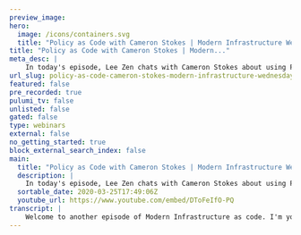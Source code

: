 ```yaml
---
preview_image:
hero:
  image: /icons/containers.svg
  title: "Policy as Code with Cameron Stokes | Modern Infrastructure Wednesday 2020-03-25 (MIW 2)"
title: "Policy as Code with Cameron Stokes | Modern..."
meta_desc: |
    In today's episode, Lee Zen chats with Cameron Stokes about using Policy as Code to ensure that deployments meet organization expectations.
url_slug: policy-as-code-cameron-stokes-modern-infrastructure-wednesday-20200325-miw-2
featured: false
pre_recorded: true
pulumi_tv: false
unlisted: false
gated: false
type: webinars
external: false
no_getting_started: true
block_external_search_index: false
main:
  title: "Policy as Code with Cameron Stokes | Modern Infrastructure Wednesday 2020-03-25 (MIW 2)"
  description: |
    In today's episode, Lee Zen chats with Cameron Stokes about using Policy as Code to ensure that deployments meet organization expectations.  Code for this episode available at: https://github.com/pulumi/pulumitv/tree/master/modern-infrastructure-wednesday/2020-03-25/aws-ts-webserver  The examples are in TypeScript but Pulumi makes it easy to stand up infrastructure in your favorite languages including Python, JavaScript, Go, and .NET - saving time over legacy tools like CloudFormation and Terraform. https://www.pulumi.com/docs/get-started/?utm_campaign=PulumiTV&utm_source=youtube.com&utm_medium=video
  sortable_date: 2020-03-25T17:49:06Z
  youtube_url: https://www.youtube.com/embed/DToFeIfO-PQ
transcript: |
    Welcome to another episode of Modern Infrastructure as code. I'm your host, Lie Zen, and today I'm joined with Cameron Stokes. Hey, Cameron, how's it going? Hey Lee doing well. How about yourself? Great, thanks. I'm really excited to have you join me today. I think we're gonna be talking through a lot of fun stuff related to policy as code. Um And we're just gonna start by looking at a uh project right here. And uh in this project, we're gonna be talking about some very basic configurations. Um You know, we're gonna start with using some aws. Uh We're using typescript today uh with Pulumi and we're going to create a very simple stack. We're going to first create a VPC with just one availability zone and a public subnet. And then we'll create a security group uh for that, for that VPC with the ingress uh for port 80. And then uh we'll create some web servers to, you know, be able to talk on that, on those ports. Uh And you know, pretty simple configuration here. Um We'll have a certain number of instances based on some config we import uh from a different file uh but you know, let's, let's just see how this runs and while this is running. So right now we're previewing an update if, as if we were to uh deploy this. Uh So while this is happening, Cameron, and I guess, you know, the question I have is how do we make sure that, you know what we're gonna deploy is actually gonna do the right thing in terms of not violating any policies we might have as, as an organization. Yeah, so we can uh do some pretty basic things like I've, we've already done in this code which is like setting a, a common set of tags as in base tags on line 10 there that we then reuse across our VPC and security group. Um That's one way to kind of get consistency across resources, but it's really easy to, to just omit that or to omit the, the stack uh tag as a part of that and um violate those policies that you talked about. So really what we want to do is use plume's policy code feature to enforce that uh certain properties of our resources are are there and there's such certain values and basically just uh kind of put some compliance and governance in place uh using policies code. Awesome. So if we look at this preview, you know, it looks like it would have created, you know, these three instances along with the security group and the VPC, along with all the related uh routing that we talked about earlier. Um So why don't we try to get some policies in place? Um It looks like we have a handy file open here already. Cameron. And uh do you want to walk us through this? Yeah. So this is uh one of our uh policy packs that is actually configurable. So, within this, we're gonna check for a few or rather two different um uh kind of checks or policies within the stack and uh the configurable, meaning that we can have different config values set for different stacks. So in this case, we're gonna check for um the particular instance type or the class of instance types that are used for our EC2 instances. And we're making the allowed instance classes value configurable. So down on line 20 you'll see where our, our policy check or our function actually begins to, to do that check. So on line 21 it's gonna pull in that allowed instance classes config value uh the, the value of this is gonna be like T three or T two or C five and so on, it's gonna be a, an array of those and then on line 22 and, and the next year after that, it's basically gonna check that our instance type uh is of one of those instance classes. So uh for instance type is at the T two T two medium check that it's of instance class T two based on the config value. Uh And if it is not report a violation and say that our instance type is not of allowed instance classes, the next policy down is going to check for the maximum number of instances in this stack. So again, we have a configurable value value that actually has a default in this case of five. And then uh online 40 is where we're actually gonna do our, our policy validation or policy check. Uh And this case is actually acting on the entire stack. So not just a, a single instance or single resource type as in the previous one. So it's basically going to do a count or do a filter for a type of A S EC2 instance, define the total number of instances and then just compare that to that maximum instance count. Got it. And so, you know, in one case, I'm validating stack. In the other case, you know, I'm validating resource as we saw earlier uh for the EC2 instance types. Um You know, what are some scenarios where I would want to validate the stack versus just validate the resource? Yeah, the, the main difference is uh so online 20 where you're validating uh an individual resource or you're, you're specifying the resource type that you want to check so that validate resource of type A BS EC2 instance. And then when Pulumi policies code implementation runs, it'll basically it over every uh resource in your stack. And if it is of type A B EC2 instance, pass it into this function to do that check, validate stack. On the other hand, gives you the entire uh list of resources in your stack so that you can do like aggregate checks. So in this case, we're counting the number of instances to be able to compare to our maximum instance count um config value. Uh Another use case for validate stack is um doing cost estimation. So in a similar manner, we could basically filter out all the A S EC2 instances and then do a cost estimate based on running them for an entire month and then add that up over uh the course of a month effectively and get that estimate and then compare that to a budget is another another use case for doing a value stack call. Got it makes sense. And what if you know, in both these cases, we actually have some configuration values either defaulted in or um you know, we're passing them in uh to the policy. What if I don't need, you know, any kind of configuration whatsoever? Yeah. So there, there's a um uh call it a regular policy that you can write that actually doesn't have any configured values and that can just kind of do more static or hard coded checks. So uh in the file that you're about to open when you do that uh across a number of different policies to check for um uh certain properties on the resources themselves. So like in the first one, where uh the name of this policy has discouraged EC2 public IP address. Uh again, we're doing a validate resource checks or just acting on a single resource type in this case of uh a of EC2 instance. And then we're checking that the associate public IP address property that has been set in our code uh in our actual plumbing project um is not set to false uh or rather is set to false. Um And based on that, we're going to report a violate violation, that associate public IP address should be false. And in this particular uh policy, this one is set to advisory. Whereas in other policies down below, you can see that this enforcement level is set to mandatory. The distinction there is that if a uh violation is reported on a, on an advisory policy, it'll print a warning, but it'll actually let you proceed with that deployment and proceed with that with that up uh for a mandatory violation that is found it, it will actually halt and print you that warning, but then not let you actually proceed uh with continuing with that deployment. Got it cool. Um Looks like there's a couple other uh policies here. Let's try running this uh with the policy pack so we can oops I can't type. Yeah. So, um what you're doing now is, is just running that preview with the, the kind of more like static uh policies as, as we described. So the ones that are are currently on your screen, um They're also going to check for like ingress rules on uh security group. So in our case, a security group is set to uh allow from a private network space. So we actually won't see a violation for this one because it's checking for public internet access. Um uh but we, you can see for the violations that were printed here. We do have associate public IP address set to false and it's reporting a violation for each instance that was found to have violated that in our stack. Cool. So let's try, I guess turning that off and we can see what happens. Yes. Is that the F and we should see that uh that violation go away. And so while this is running, you know, you talked about advisory versus mandatory, you know, what are some use cases where you would want to have the, the mandatory check? I really get. It's like, hey, let's just not do this. Where does the advisory check come into play in your mind? Yeah. So um uh kind of along the lines of like the instance class uh policy that we talked about before. So let's say you um uh you know, might want to allow larger instance classes for specific projects, but you still want to warn against them, right? You know, some of the the instance classes or instance types at Amazon and Google and, and a and so on can be quite, quite expensive, quite costly. Um But again, there might be case for them. So you could check for that. Another uh kind of use case for advisory is if you're actually rolling out new policies to your team, uh you want to give your team time to adapt and kind of incorporate those uh those new policies into their um into their code. So let's say you want to put in a new policy for, you know, three months from now. Uh you can set that policy to advisory in the message on the policy itself. You can say, you know, this will be set to mandatory as of uh July 1st and now you're, you're giving feedback to your team, you know, every time they do deployment that they need to go ahead and incorporate that into their uh into their project and then come July 1st switch that over to mandatory and now it's required and it is enforced uh across all your stacks, right? That makes sense. Yeah, that makes sense. I mean, you wanna give people time to respond, right? You can't be so heavy handed. Cool. Um Should we try moving some of these base tags like, you know, to see what happens then? So we talked about how um uh those tags are required. So we actually, I, I should mention so the earlier one, we can see was clean. Uh because we, we actually uh turn that, turn that flag from two to false. Oops. Oh, I think is it because uh so the policy is actually only checking for tags on, on instances in this case? Yeah. Yeah. So if you, yep, go down there and move it. So this one's a bit more complex because if I remember right, it's checking for a, a name tag, a project tag and a stack tag. Um And so we should see three violations for each instance. And in this case, we're, we're provisioning three instances. We'll see uh uh several uh violations reported here. Right. Right. And we're not just checking that exist. Uh in this case, we're checking the value as well. So we want our project tag to be set to our project name and want our stack tag to be set to our stack name in this case DEV, right. So we can actually have some pretty complex rules in here. Um as we saw earlier where it's, you know, you're actually doing, you know, using real code to check uh these kind of conditions. Yeah, exactly. Right. And, and based on the stack name, the, the uh check is, is different, right? It's checking for uh stack is at the DEV or if you're on your stack or we would check that stack was at the OK. So I put, I put that, I put this, these, these tags back in. So we won't get that policy violation anymore. Um Should we talk about a little bit about how, how, how to run the, uh, the configuration based uh policy packs? Yep. So I earlier I was doing, you know, this, but now we wanna also, we wanna run the config based one. How do I do? I, I, if I recall correctly, it's like this, right? Um And, yep. And now you're gonna pass a JSON a path to a JSON file that has the config configured values in this case. Yeah. Uh Let me see what stack I was on. I'm on DEV, so do this and let's take a quick look at this while that runs. So yeah, yeah, earlier we define these, right? Yeah. So uh this is based on the, the policy name. So like allowed dash instance classes is the policy name and then allowed instance classes and camel case is the actual uh config uh variable name essentially that we're gonna set. And in this case, it's an array whereas the maximum instance count is just uh in integer, right? So if we go back to this code, uh here we have this integer like you just talked about and this is this is that name, uh or sorry, this is that name. And then uh up here we had the allowed instance classes where it was an array. OK? That's pretty, pretty uh pretty self explanatory, I guess. Um And it looks like we violated that. So, if I look at my config here, I guess I have three instances configured and, uh, I guess that's not allowed. Cool. Um, so we can actually just switch stacks, I guess. And so I can, I can do the same thing and just really just change, change the, the configuration I'm running against. Is that kind of how you would imagine this working in practice? Yeah, that's exactly right. Is, uh, you can um based on the stack that you're working with in this case, prod use a prod a set of configured values for the, the policies in this case. Cool. And so in this case, uh if I look at my config I have still three, but now I have a different instance type. And uh in the prag case, you know, these are allowed and I'm, I'm within, I'm well within the maximum instance count. Yeah. So just, just to kind of see, see the, the full picture, if you were to change your instance type from C five large to T two medium, uh which is what our DEV value was and rerun it, you'll see uh a violation of, of that particular policy. No, uh it just type. Yep. So in, in this case, the the kind of real world uh usage of this would be to enforce um that you're using kind of, you know, less expensive uh instance classes and in your DEV environment or in your non production environment. Uh But for your production environment where you have, you likely have higher usage, you have more users, you have higher load, you need to use kind of more optimized um uh instance types. Uh You can set uh you know, a policy that allows those higher classes or higher instance types uh in production as an example. Awesome. And so you know, we ran this, we ran this set of configuration based policies. Uh We also had the non configuration based policies earlier. Can I mix and match those two kinds of policies together? Yeah, you, you absolutely can. So uh when you're specifying the policy pack flag, as well as the policy pack big flag, they just take uh essentially an array or a list of uh of packs and then of config um so yeah, just do comma policy pack or policy code, right? And since that one doesn't have a config value or configure path. Yeah, you can just do a comma there. Yep. And so I think if I recall correctly, we, we had all passing on the second set of the second pack. Um and we should fail the first pack and then if we fix uh if we fix our configuration, that's I don't know what type of A BS better. So this should, now, I should be, I should have, you know the correct configuration now for going into production. Yeah, exactly. Right. And, and uh in this case, you're in plum preview. So it just, you know, ends and, and exits and shows that you have a clean preview. Uh, if you run a plum me up or Pulumi update, it would actually allow you to then proceed, uh, with, with that deployment. Whereas if you still had violations that were set to mandatory, it would exit and tell you, you had to essentially had to fix those before you could continue. Awesome. And one thing we guess we haven't talked about is how do I share? You know, I, I have this, I have this policy on my, on my, on my developer box. How do I share this policy with the rest of my, my team? Yeah. So like you said, what, what you've seen so far is running it from, from your local machine and, and referencing that local policy pack um through the Pulumi console. So through our, our A S platform, effectively, you're able to publish these policy packs and also set the config values into the Pulumi console. And from there, you can actually set organization wide uh policy and, and pick and choose uh this policy pack to apply to dev with this particular config uh set in it as well as we showed here. Uh But then also have the same policy pack, but with the production or the pro config sets to apply to your prod stack. So through the consoles where you're able to get that organization wide uh um application and enforcement of policy. Awesome. And then when I run it next time on my desktop, I'll get those, I'll get those configurations. Yeah, that, that's exactly right. So, uh if, if um you publish those to the console set the configure value and then enable it for your specific stacks, the next time you run a pluming preview without all those policy pack, flags and arguments, uh It basically handshake with the console effectively and then download that policy pack and run it uh in the same way as you saw before. But now without you having to remember to, to pass those flags and, and get it strong enforcement of that. Awesome. Well, I feel a lot, you know, more safe uh knowing that uh we're doing the right thing here and that we have our, our stacket figure correctly. So thanks for walking me through this camera. This was, this was super helpful. Yeah, you're welcome. I enjoyed it. Awesome. Well, hopefully, uh we'll see you guys next time on modern infrastructure as code. We hope you enjoyed this episode about policy as code. And yeah, we'll see you next week.
---
```


